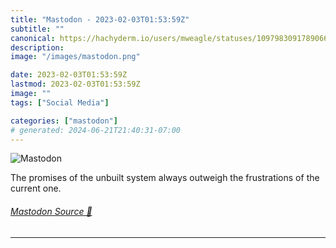 ```yaml
---
title: "Mastodon - 2023-02-03T01:53:59Z"
subtitle: ""
canonical: https://hachyderm.io/users/mweagle/statuses/109798309178906667
description:
image: "/images/mastodon.png"

date: 2023-02-03T01:53:59Z
lastmod: 2023-02-03T01:53:59Z
image: ""
tags: ["Social Media"]

categories: ["mastodon"]
# generated: 2024-06-21T21:40:31-07:00
---
```

![Mastodon](/images/mastodon.png)

<p>The promises of the unbuilt system always outweigh the frustrations of the current one.</p>


###### [Mastodon Source 🐘](https://hachyderm.io/@mweagle/109798309178906667)

___
